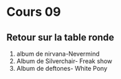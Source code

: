 # Cours 09 
## Retour sur la table ronde
1. album de nirvana-Nevermind
2. Album de Silverchair- Freak show
3. Album de deftones- White Pony


